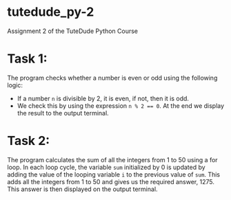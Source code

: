 # tutedude_py-2
Assignment 2 of the TuteDude Python Course

# Task 1:
The program checks whether a number is even or odd using the following logic:
- If a number `n` is divisible by 2, it is even, if not, then it is odd.
- We check this by using the expression `n % 2 == 0`.
At the end we display the result to the output terminal.

# Task 2:
The program calculates the sum of all the integers from 1 to 50 using a for loop. In each loop cycle, the variable `sum` initialized by 0 is updated by adding the value of the looping variable `i` to the previous value of `sum`. This adds all the integers from 1 to 50 and gives us the required answer, 1275. This answer is then displayed on the output terminal.
